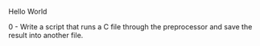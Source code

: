 Hello World

0 - Write a script that runs a C file through the preprocessor and save the result into another file.


